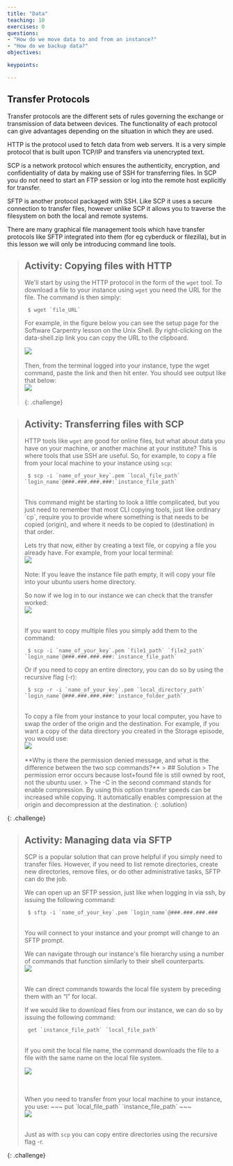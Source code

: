 ```yaml
---
title: "Data"
teaching: 10
exercises: 0
questions:
- "How do we move data to and from an instance?"
- "How do we backup data?"
objectives:

keypoints:

---
```


## Transfer Protocols

Transfer protocols are the different sets of rules governing the exchange or transmission of data between devices. The functionality of each protocol can give advantages depending on the situation in which they are used.

HTTP is the protocol used to fetch data from web servers. It is a very simple protocol that is built upon TCP/IP and transfers via unencrypted text. 

SCP is a network protocol which ensures the authenticity, encryption, and confidentiality of data by making use of SSH for transferring files. In SCP you do not need to start an FTP session or log into the remote host explicitly for transfer.

SFTP is another protocol packaged with SSH. Like SCP it uses a secure connection to transfer files, however unlike SCP it allows you to traverse the filesystem on both the local and remote systems.

There are many graphical file management tools which have transfer protocols like SFTP integrated into them (for eg cyberduck or filezilla), but in this lesson we will only be introducing command line tools.


> ## Activity: Copying files with HTTP
> We'll start by using the HTTP protocol in the form of the `wget` tool. To download a file to your instance using `wget` you need the URL for the file. The command is then simply:
>~~~
>  $ wget `file_URL`
>~~~
> 
>  For example, in the figure below you can see the setup page for the Software Carpentry lesson on the Unix Shell. By right-clicking on the data-shell.zip link you can copy the URL to the clipboard.
> <br>
> 
><kbd><img src="{{ page.root }}/fig/Data_copy_link.png" /></kbd><br><br>
> Then, from the terminal logged into your instance, type the wget command, paste the link and then hit enter. You should see output like that below:
> <br>
><kbd><img src="{{ page.root }}/fig/Data_wget_file.png" /></kbd><br><br>
{: .challenge}

> ## Activity: Transferring files with SCP
> HTTP tools like `wget` are good for online files, but what about data you have on your machine, or another machine at your institute? This is where tools that use SSH are useful. So, for example, to copy a file from your local machine to your instance using `scp`:
>~~~
>  $ scp -i `name_of_your_key`.pem `local_file_path` `login_name`@###.###.###.###:`instance_file_path`
>~~~
><br>
> This command might be starting to look a little complicated, but you just need to remember that most CLI copying tools, just like ordinary `cp`, require you to provide where something is that needs to be copied (origin), and where it needs to be copied to (destination) in that order.
> 
> Lets try that now, either by creating a text file, or copying a file you already have. For example, from your local terminal:
><br>
><kbd><img src="{{ page.root }}/fig/Data_scp_copy.png" /></kbd><br><br>
> Note: If you leave the instance file path empty, it will copy your file into your ubuntu users home directory.
>
>  So now if we log in to our instance we can check that the transfer worked:
><br>
><kbd><img src="{{ page.root }}/fig/Data_scp_check.png" /></kbd><br><br>
>
> If you want to copy multiple files you simply add them to the command:
>~~~ 
>  $ scp -i `name_of_your_key`.pem `file1_path` `file2_path` `login_name`@###.###.###.###:`instance_file_path`
>~~~
>
> Or if you need to copy an entire directory, you can do so by using the recursive flag (-r):
> ~~~
>  $ scp -r -i `name_of_your_key`.pem `local_directory_path` `login_name`@###.###.###.###:`instance_folder_path` 
> ~~~ 
><br>
> To copy a file from your instance to your local computer, you have to swap the order of the origin and the destination.
> For example, if you want a copy of the data directory you created in the Storage episode, you would use:
><br>
><kbd><img src="{{ page.root }}/fig/Data_scp_recursive.png" /></kbd><br><br>
> **Why is there the permission denied message, and what is the difference between the two scp commands?**
> > ## Solution
> > The permission error occurs because lost+found file is still owned by root, not the ubuntu user. 
> > The -C in the second command stands for enable compression. By using this option transfer speeds can be increased while copying. It automatically enables compression at the origin and decompression at the destination.
> {: .solution}
{: .challenge}



> ## Activity: Managing data via SFTP
> SCP is a popular solution that can prove helpful if you simply need to transfer files. However, if you need to list remote directories, create new directories, remove files, or do other administrative tasks, SFTP can do the job.
> 
> We can open up an SFTP session, just like when logging in via ssh, by issuing the following command:
>~~~
>  $ sftp -i `name_of_your_key`.pem `login_name`@###.###.###.###
>~~~
><br>
> You will connect to your instance and your prompt will change to an SFTP prompt. 
> 
> We can navigate through our instance's file hierarchy using a number of commands that function similarly to their shell counterparts. 
> <br>
><kbd><img src="{{ page.root }}/fig/Data_sftp_remote.png" /></kbd><br><br>
>
> We can direct commands towards the local file system by preceding them with an “l” for local.
> 
> If we would like to download files from our instance, we can do so by issuing the following command:
>~~~
>  get `instance_file_path` `local_file_path`
>~~~
> <br>
> If you omit the local file name, the command downloads the file to a file with the same name on the local file system.
>  <br>
> 
><kbd><img src="{{ page.root }}/fig/Data_sftp_get.png" /></kbd><br><br>
>
><br>
> When you need to transfer from your local machine to your instance, you use:
>~~~
>  put `local_file_path` `instance_file_path` 
>~~~
> <br>
> <kbd><img src="{{ page.root }}/fig/Data_sftp_put.png" /></kbd><br><br>
> 
>  Just as with `scp` you can copy entire directories using the recursive flag -r. 
> 
{: .challenge}



